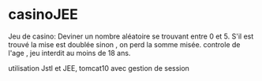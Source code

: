 # casinoJEE
Jeu de casino: Deviner un nombre aléatoire se trouvant entre 0 et 5. S'il est trouvé la mise est doublée sinon , on perd la somme misée.
controle de l'age , jeu interdit au moins de 18 ans.

utilisation Jstl et JEE, tomcat10 avec gestion de session
